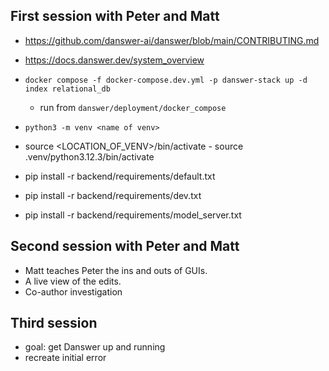 ## First session with Peter and Matt
 - https://github.com/danswer-ai/danswer/blob/main/CONTRIBUTING.md
 - https://docs.danswer.dev/system_overview
 - `docker compose -f docker-compose.dev.yml -p danswer-stack up -d index relational_db`
    - run from `danswer/deployment/docker_compose`

 - `python3 -m venv <name of venv>`

 - source <LOCATION_OF_VENV>/bin/activate
        - source .venv/python3.12.3/bin/activate

 - pip install -r backend/requirements/default.txt
 - pip install -r backend/requirements/dev.txt
 - pip install -r backend/requirements/model_server.txt

## Second session with Peter and Matt
- Matt teaches Peter the ins and outs of GUIs.
- A live view of the edits.
- Co-author investigation

## Third session
 - goal: get Danswer up and running
 - recreate initial error